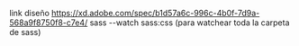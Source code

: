 link diseño https://xd.adobe.com/spec/b1d57a6c-996c-4b0f-7d9a-568a9f8750f8-c7e4/
sass --watch sass:css (para watchear toda la carpeta de sass)
